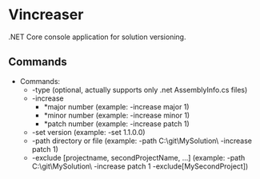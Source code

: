 # Vincreaser
.NET Core console application for solution versioning. 

## Commands
* Commands: 
	* 	-type (optional, actually supports only .net AssemblyInfo.cs files)
	*   -increase
		* *major number (example: -increase major 1)
		* *minor number (example: -increase minor 1)
		* *patch number (example: -increase patch 1)
	*	-set version (example: -set 1.1.0.0)
	*   -path directory or file (example: -path C:\\git\MySolution\ -increase patch 1)
	*   -exclude [projectname, secondProjectName, ...] (example: -path C:\\git\MySolution\ -increase patch 1 -exclude[MySecondProject])
